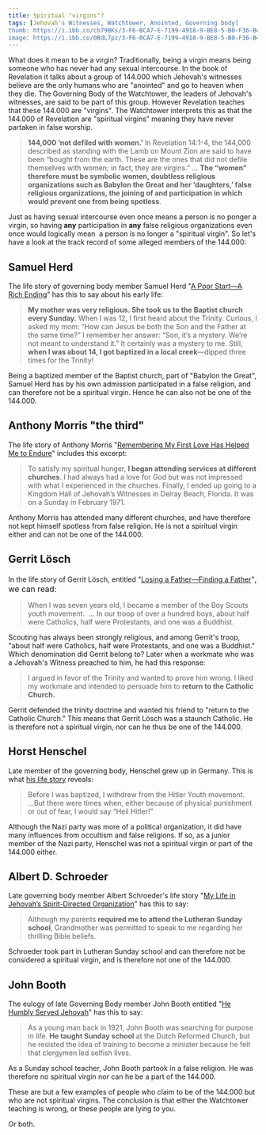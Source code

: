 ```yaml
---
title: Spiritual "virgins"?
tags: [Jehovah's Witnesses, Watchtower, Anointed, Governing body]
thumb: https://i.ibb.co/cb79BKs/3-F6-BCA7-E-7199-4918-9-BE8-5-B0-F36-B40-E7-A.jpg
image: https://i.ibb.co/0BdL7pz/3-F6-BCA7-E-7199-4918-9-BE8-5-B0-F36-B40-E7-A.jpg
---
```

What does it mean to be a virgin? Traditionally, being a virgin means being someone who has never had any sexual intercourse. In the book of Revelation it talks about a group of 144.000 which Jehovah's witnesses believe are the only humans who are "anointed" and go to heaven when they die. The Governing Body of the Watchtower, the leaders of Jehovah's witnesses, are said to be part of this group. However Revelation teaches that these 144.000 are "virgins". The Watchtower interprets this as that the 144.000 of Revelation are "spiritual virgins" meaning they have never partaken in false worship.

> **144,000 ‘not defiled with women.’** In Revelation 14:1-4, the 144,000 described as standing with the Lamb on Mount Zion are said to have been “bought from the earth. These are the ones that did not defile themselves with women; in fact, they are virgins.” ... **The “women” therefore must be symbolic women, doubtless religious organizations such as Babylon the Great and her ‘daughters,’ false religious organizations, the joining of and participation in which would prevent one from being spotless**.

Just as having sexual intercourse even once means a person is no ponger a virgin, so having **any** participation in **any** false religious organizations even once would logically mean  a person is no longer a "spiritual virgin". So let's have a look at the track record of some alleged members of the 144.000:

## Samuel Herd

The life story of governing body member Samuel Herd "[A Poor Start—A Rich Ending](https://wol.jw.org/en/wol/d/r1/lp-e/2018401#h=9)" has this to say about his early life:

> **My mother was very religious. She took us to the Baptist church every Sunday.** When I was 12, I first heard about the Trinity. Curious, I asked my mom: “How can Jesus be both the Son and the Father at the same time?” I remember her answer: “Son, it’s a mystery. We’re not meant to understand it.” It certainly was a mystery to me. Still, **when I was about 14, I got baptized in a local creek**—dipped three times for the Trinity!

Being a baptized member of the Baptist church, part of "Babylon the Great", Samuel Herd has by his own admission participated in a false religion, and can therefore not be a spiritual virgin. Hence he can also not be one of the 144.000.

## Anthony Morris "the third"

The life story of Anthony Morris "[Remembering My First Love Has Helped Me to Endure](https://wol.jw.org/en/wol/d/r1/lp-e/2015361#h=12)" includes this excerpt:

> To satisfy my spiritual hunger, **I began attending services at different churches**. I had always had a love for God but was not impressed with what I experienced in the churches. Finally, I ended up going to a Kingdom Hall of Jehovah’s Witnesses in Delray Beach, Florida. It was on a Sunday in February 1971.

Anthony Morris has attended many different churches, and have therefore not kept himself spotless from false religion. He is not a spiritual virgin either and can not be one of the 144.000.

## Gerrit Lösch

In the life story of Gerrit Lösch, entitled "[Losing a Father​—Finding a Father](https://wol.jw.org/en/wol/d/r1/lp-e/2014525#h=11)"<span style="font-size: 16px;">, we can read:</span>

> When I was seven years old, I became a member of the Boy Scouts youth movement.  ... In our troop of over a hundred boys, about half were Catholics, half were Protestants, and one was a Buddhist.

Scouting has always been strongly religious, and among Gerrit's troop, "about half were Catholics, half were Protestants, and one was a Buddhist." Which denomination did Gerrit belong to? Later when a workmate who was a Jehovah's Witness preached to him, he had this response:

> I argued in favor of the Trinity and wanted to prove him wrong. I liked my workmate and intended to persuade him to **return to the Catholic Church.**

Gerrit defended the trinity doctrine and wanted his friend to "return to the Catholic Church." This means that Gerrit Lösch was a staunch Catholic. He is therefore not a spiritual virgin, nor can he thus be one of the 144.000.

## Horst Henschel

Late member of the governing body, Henschel grew up in Germany. This is what [his life story](https://wol.jw.org/en/wol/d/r1/lp-e/101998125) reveals:

> Before I was baptized, I withdrew from the Hitler Youth movement. ...But there were times when, either because of physical punishment or out of fear, I would say “Heil Hitler!”

Although the Nazi party was more of a political organization, it did have many influences from occultism and false religions. If so, as a junior member of the Nazi party, Henschel was not a spiritual virgin or part of the 144.000 either.

## Albert D. Schroeder

Late governing body member Albert Schroeder's life story "[My Life in Jehovah’s Spirit-Directed Organization](https://www.jw.org/finder?wtlocale=E&docid=1988164&srctype=wol&srcid=share&par=8)" has this to say:

> Although my parents **required me to attend the Lutheran Sunday school**, Grandmother was permitted to speak to me regarding her thrilling Bible beliefs.

Schroeder took part in Lutheran Sunday school and can therefore not be considered a spiritual virgin, and is therefore not one of the 144.000.

## John Booth

The eulogy of late Governing Body member John Booth entitled "[He Humbly Served Jehovah](https://wol.jw.org/en/wol/d/r1/lp-e/1996448#h=3)" has this to say:

> As a young man back in 1921, John Booth was searching for purpose in life. **He taught Sunday school** at the Dutch Reformed Church, but he resisted the idea of training to become a minister because he felt that clergymen led selfish lives.

As a Sunday school teacher, John Booth partook in a false religion. He was therefore no spiritual virgin nor can he be a part of the 144.000. 

These are but a few examples of people who claim to be of the 144.000 but who are not spiritual virgins. The conclusion is that either the Watchtower teaching is wrong, or these people are lying to you. 

Or both.

